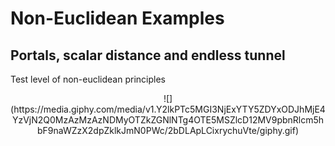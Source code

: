 # Non-Euclidean Examples
## Portals, scalar distance and endless tunnel

Test level of non-euclidean principles

<p align="center">
  ![](https://media.giphy.com/media/v1.Y2lkPTc5MGI3NjExYTY5ZDYxODJhMjE4YzVjN2Q0MzAzMzAzNDMyOTZkZGNlNTg4OTE5MSZlcD12MV9pbnRlcm5hbF9naWZzX2dpZklkJmN0PWc/2bDLApLCixrychuVte/giphy.gif)
</p>